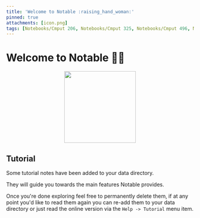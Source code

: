 ```yaml
---
title: 'Welcome to Notable :raising_hand_woman:'
pinned: true
attachments: [icon.png]
tags: [Notebooks/Cmput 206, Notebooks/Cmput 325, Notebooks/Cmput 496, Notebooks/Phil 120, Notebooks/Tutorial]
---
```


# Welcome to Notable :raising_hand_woman:

<p align="center">
  <img src="@attachment/icon.png" width="192">
</p>

## Tutorial

Some tutorial notes have been added to your data directory.

They will guide you towards the main features Notable provides.

Once you're done exploring feel free to permanently delete them, if at any point you'd like to read them again you can re-add them to your data directory or just read the online version via the `Help -> Tutorial` menu item.
